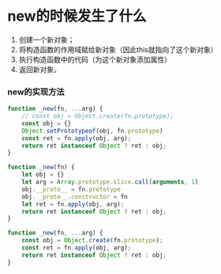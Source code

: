 # new的时候发生了什么

1. 创建一个新对象；
2. 将构造函数的作用域赋给新对象（因此this就指向了这个新对象）
3. 执行构造函数中的代码（为这个新对象添加属性）
4. 返回新对象。

### new的实现方法

```js
function _new(fn, ...arg) {
    // const obj = Object.create(fn.prototype);
    const obj = {}
    Object.setPrototypeof(obj, fn.prototype)
    const ret = fn.apply(obj, arg);
    return ret instanceof Object ? ret : obj;
}
```

```js
function _new(fn) {
    let obj = {}
    let arg = Array.prototype.slice.call(arguments, 1)
    obj.__proto__ = fn.prototype
    obj.__proto__.constructor = fn
    let ret = fn.apply(obj, arg);
    return ret instanceof Object ? ret : obj;
}
```

```js
function _new(fn, ...arg) {
    const obj = Object.create(fn.prototype);
    const ret = fn.apply(obj, arg);
    return ret instanceof Object ? ret : obj;
}
```
